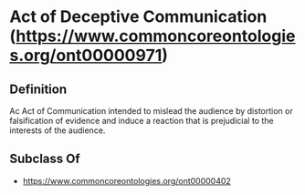 # Act of Deceptive Communication (https://www.commoncoreontologies.org/ont00000971)

## Definition
Ac Act of Communication intended to mislead the audience by distortion or falsification of evidence and induce a reaction that is prejudicial to the interests of the audience.

## Subclass Of
- https://www.commoncoreontologies.org/ont00000402


